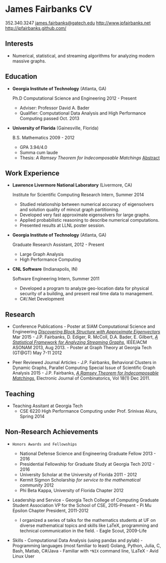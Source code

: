 James Fairbanks CV
==================

352.340.3247
james.fairbanks@gatech.edu
<http://www.jpfairbanks.net>
<http://jpfairbanks.github.com/>

Interests
---------

*   Numerical, statistical, and streaming algorithms for analyzing modern massive graphs.

Education
---------

*   **Georgia Institute of Technology** (Atlanta, GA)

    Ph.D Computational Science and Engineering 2012 - Present
    - Adviser: Professor David A. Bader
    - Qualifier: Computational Data Analysis and High Performance Computing passed Oct. 2013

*   **University of Florida** (Gainesville, Florida)

    B.S. Mathematics 2009 - 2012

    -   GPA 3.94/4.0
    -   Summa cum laude
    -   Thesis: *A Ramsey Theorem for Indecomposable Matchings* [Abstract](http://www.combinatorics.org/ojs/index.php/eljc/article/view/v18i1p227)


Work Experience
---------------

*   **Lawrence Livermore National Laboratory** (Livermore, CA)

    Institute for Scientific Computing Research Intern, Summer 2014

    -   Studied relationship between numerical accuracy of eigensolvers and solution quality of mincut graph partitioning.
    -   Developed very fast approximate eigensolvers for large graphs.
    -   Applied probabilistic reasoning to describe numerical computations.
    -   Presented results at LLNL poster session.

*   **Georgia Institute of Technology** (Atlanta, GA)

    Graduate Research Assistant, 2012 - Present

    -   Large Graph Analysis
    -   High Performance Computing

*   **CNL Software** (Indianapolis, IN)

    Software Engineering Intern, Summer 2011

    - Developed a program to analyze geo-location data for
    physical security of a building, and present real time data to management.
    - C#/.Net Development

Research
--------

*    Conference Publications
    - Poster at SIAM Computational Science and Engineering [*Discovering Block Structure with Approximate Eigenvectors*]() Mar 2015
    - J.P. Fairbanks, D. Ediger, R. McColl, D.A. Bader, E. Gilbert, [*A Statistical Framework for Analyzing Streaming Graphs*](http://stingergraph.com/data/uploads/papers/streaming-twitter-stats.pdf), IEEE/ACM ASONAM 2013, Aug 2013.
    - Poster at Graph Theory at Georgia Tech (GT@GT) May 7-11 2012

*    Peer Reviewed Journal Articles
    - J.P. Fairbanks, Behavioral Clusters in Dynamic Graphs, Parallel Computing Special Issue of Scientific Graph Analysis 2015
    - J.P. Fairbanks, [*A Ramsey Theorem for Indecomposable Matchings*](http://www.combinatorics.org/ojs/index.php/eljc/article/view/v18i1p227/pdf),  Electronic Journal of Combinatorics, Vol 18(1) Dec 2011.

Teaching
--------

* Teaching Assitant at Georgia Tech
    - CSE 6220 High Performance Computing under Prof. Srinivas Aluru, Spring 2014 

Non-Research Achievements
-------------------------

*     Honors Awards and Fellowships

    - National Defense Science and Engineering Graduate Fellow 2013 - 2016
    - Presidential Fellowship for Graduate Study at Georgia Tech 2012 - 2016
    - University Scholar at the University of Florida 2011 - 2012
    - Kermit Sigmon Scholarship *for service to the mathematical community*  2012
    - Phi Beta Kappa, University of Florida Chapter 2012

*    Leadership and Service
    - Georgia Tech College of Computing Graduate Student Association VP for the School of CSE, 2015-Present
    - Pi Mu Epsilon Chapter President, 2011-2012
        - I organized a series of talks for the mathematics students at UF on diverse mathematical topics and skills like LaTeX, programming and technical communication in the field.
    - Eagle Scout, 2009-Life

*    Skills
    - Computational Data Analysis (using pandas and pylab)
    - Programming languages (most familiar to least) Golang, Python, Julia, C, Bash, Matlab, C#/Java
    - Familiar with `*NIX` command line, \LaTeX
    - Avid Linux User
